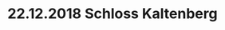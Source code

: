 ---
layout: photo_set
title: 22.12.2018 Schloss Kaltenberg
description: "Fotos vom 22.12.2018 Schloss Kaltenberg."

photos:
    set: 2018/kaltenberg18_1/kaltenberg
    size: 24
---